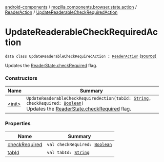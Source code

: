 [android-components](../../../index.md) / [mozilla.components.browser.state.action](../../index.md) / [ReaderAction](../index.md) / [UpdateReaderableCheckRequiredAction](./index.md)

# UpdateReaderableCheckRequiredAction

`data class UpdateReaderableCheckRequiredAction : `[`ReaderAction`](../index.md) [(source)](https://github.com/mozilla-mobile/android-components/blob/master/components/browser/state/src/main/java/mozilla/components/browser/state/action/BrowserAction.kt#L591)

Updates the [ReaderState.checkRequired](../../../mozilla.components.browser.state.state/-reader-state/check-required.md) flag.

### Constructors

| Name | Summary |
|---|---|
| [&lt;init&gt;](-init-.md) | `UpdateReaderableCheckRequiredAction(tabId: `[`String`](https://kotlinlang.org/api/latest/jvm/stdlib/kotlin/-string/index.html)`, checkRequired: `[`Boolean`](https://kotlinlang.org/api/latest/jvm/stdlib/kotlin/-boolean/index.html)`)`<br>Updates the [ReaderState.checkRequired](../../../mozilla.components.browser.state.state/-reader-state/check-required.md) flag. |

### Properties

| Name | Summary |
|---|---|
| [checkRequired](check-required.md) | `val checkRequired: `[`Boolean`](https://kotlinlang.org/api/latest/jvm/stdlib/kotlin/-boolean/index.html) |
| [tabId](tab-id.md) | `val tabId: `[`String`](https://kotlinlang.org/api/latest/jvm/stdlib/kotlin/-string/index.html) |
